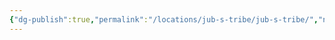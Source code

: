 ```yaml
---
{"dg-publish":true,"permalink":"/locations/jub-s-tribe/jub-s-tribe/","noteIcon":"","created":"2024-07-17T19:15:03.662+01:00","updated":"2024-12-13T23:00:01.513+00:00"}
---
```



